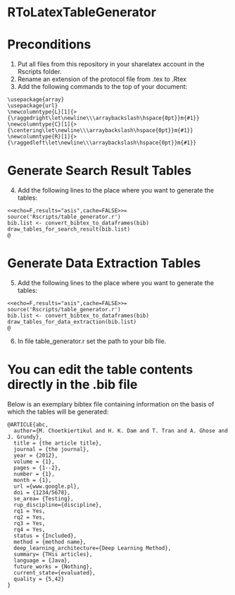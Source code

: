 # RToLatexTableGenerator

# Preconditions
1. Put all files from this repository in your sharelatex account in the Rscripts folder.
2. Rename an extension of the protocol file from .tex to .Rtex
3. Add the following commands to the top of your document:
```
\usepackage{array}
\usepackage{url}
\newcolumntype{L}[1]{>{\raggedright\let\newline\\\arraybackslash\hspace{0pt}}m{#1}}
\newcolumntype{C}[1]{>{\centering\let\newline\\\arraybackslash\hspace{0pt}}m{#1}}
\newcolumntype{R}[1]{>{\raggedleft\let\newline\\\arraybackslash\hspace{0pt}}m{#1}}
```

# Generate Search Result Tables
4. Add the following lines to the place where you want to generate the tables:
```
<<echo=F,results="asis",cache=FALSE>>=
source('Rscripts/table_generator.r')
bib.list <- convert_bibtex_to_dataframes(bib)
draw_tables_for_search_result(bib.list)
@
```
# Generate Data Extraction Tables
5. Add the following lines to the place where you want to generate the tables:
```
<<echo=F,results="asis",cache=FALSE>>=
source('Rscripts/table_generator.r')
bib.list <- convert_bibtex_to_dataframes(bib)
draw_tables_for_data_extraction(bib.list)
@
```
6. In file table_generator.r set the path to your bib file.
# You can edit the table contents directly in the .bib file
Below is an exemplary bibtex file containing information on the basis of which the tables will be generated:
```
@ARTICLE{abc,
  author={M. Choetkiertikul and H. K. Dam and T. Tran and A. Ghose and J. Grundy}, 
  title = {the article title},
  journal = {the journal},
  year = {2012},
  volume = {1},
  pages = {1--2},
  number = {1},
  month = {1},
  url ={www.google.pl},
  doi = {1234/5678},
  se_area= {Testing},
  rup_discipline={discipline},
  rq1 = Yes,
  rq2 = Yes,
  rq3 = Yes,
  rq4 = Yes,
  status = {Included},
  method = {method name},
  deep_learning_architecture={Deep Learning Method},
  summary= {THis articles},
  language = {Java},
  future_works = {Nothing},
  current_state={evaluated},
  quality = {5,42}
}
```
